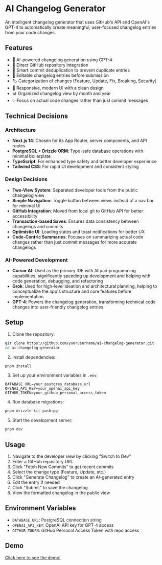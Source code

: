 # AI Changelog Generator

An intelligent changelog generator that uses GitHub's API and OpenAI's GPT-4 to automatically create meaningful, user-focused changelog entries from your code changes.

## Features

- 🤖 AI-powered changelog generation using GPT-4
- 🔄 Direct GitHub repository integration
- 🎯 Smart commit deduplication to prevent duplicate entries
- 📝 Editable changelog entries before submission
- 🏷️ Categorization of changes (Feature, Update, Fix, Breaking, Security)
- 📱 Responsive, modern UI with a clean design
- 📊 Organized changelog view by month and year
- 💡 Focus on actual code changes rather than just commit messages

## Technical Decisions

### Architecture
- **Next.js 14**: Chosen for its App Router, server components, and API routes
- **PostgreSQL + Drizzle ORM**: Type-safe database operations with minimal boilerplate
- **TypeScript**: For enhanced type safety and better developer experience
- **Tailwind CSS**: For rapid UI development and consistent styling

### Design Decisions
- **Two-View System**: Separated developer tools from the public changelog view
- **Simple Navigation**: Toggle button between views instead of a nav bar for minimal UI
- **GitHub Integration**: Moved from local git to GitHub API for better accessibility
- **Transaction-based Saves**: Ensures data consistency between changelogs and commits
- **Optimistic UI**: Loading states and toast notifications for better UX
- **Code-Centric Summaries**: Focuses on summarizing actual code changes rather than just commit messages for more accurate changelogs

### AI-Powered Development
- **Cursor AI**: Used as the primary IDE with AI pair programming capabilities, significantly speeding up development and helping with code generation, debugging, and refactoring
- **Grok**: Used for high-level ideation and architectural planning, helping to conceptualize the app's structure and core features before implementation
- **GPT-4**: Powers the changelog generation, transforming technical code changes into user-friendly changelog entries

## Setup

1. Clone the repository:
```bash
git clone https://github.com/yourusername/ai-changelog-generator.git
cd ai-changelog-generator
```

2. Install dependencies:
```bash
pnpm install
```

3. Set up your environment variables in `.env`:
```env
DATABASE_URL=your_postgres_database_url
OPENAI_API_KEY=your_openai_api_key
GITHUB_TOKEN=your_github_personal_access_token
```

4. Run database migrations:
```bash
pnpm drizzle-kit push:pg
```

5. Start the development server:
```bash
pnpm dev
```

## Usage

1. Navigate to the developer view by clicking "Switch to Dev"
2. Enter a GitHub repository URL
3. Click "Fetch New Commits" to get recent commits
4. Select the change type (Feature, Update, etc.)
5. Click "Generate Changelog" to create an AI-generated entry
6. Edit the entry if needed
7. Click "Submit" to save the changelog
8. View the formatted changelog in the public view

## Environment Variables

- `DATABASE_URL`: PostgreSQL connection string
- `OPENAI_API_KEY`: OpenAI API key for GPT-4 access
- `GITHUB_TOKEN`: GitHub Personal Access Token with repo access

## Demo

[Click here to see the demo!](https://www.loom.com/share/334b3cfba83845baa9d772c2de72074a?sid=21dbba3d-f1ec-4a80-ab2e-f36e7c8d8ad9)


